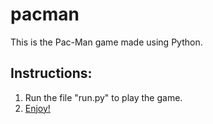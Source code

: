 # pacman
This is the Pac-Man game made using Python. 

## Instructions:
1. Run the file "run.py" to play the game.
2. <a href="https://www.youtube.com/watch?v=wirPMSnVTX8">Enjoy!</a>
